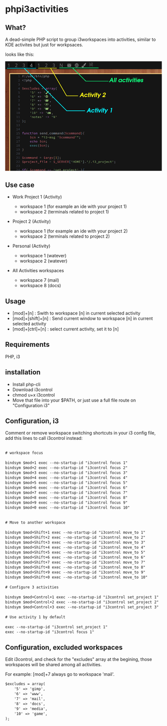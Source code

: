 # phpi3activities

## What?

A dead-simple PHP script to group i3workspaces into activities, similar to KDE activites but
just for workpsaces.

looks like this:

![Sample image i3activities](https://raw.githubusercontent.com/MorganOlufsen/phpi3activities/main/image.png?token=GHSAT0AAAAAAB3RO4ZMJYWFNJTFO22FFVWGY4DYQRQ)

## Use case

- Work Project 1 (Activity)
	- workspace 1 (for example an ide with your project 1)
	- workspace 2 (terminals related to project 1)

- Project 2 (Activity)
    - workspace 1 (for example an ide with your project 2)
	- workspace 2 (terminals related to project 2)

- Personal (Activity)
	- workspace 1 (watever)
	- workspace 2 (watever)

- All Activities workspaces
	- workspace 7 (mail)
	- workspace 8 (docs)

## Usage

- [mod]+[n] : Swith to workspace [n] in current selected activity
- [mod]+[shift]+[n] : Send current window to workspace [n] in current selected activity
- [mod]+[ctrl]+[n] : select current activity, set it to [n]


## Requirements

PHP, i3

## installation

- Install php-cli
- Download i3control
- chmod u+x i3control
- Move that file into your $PATH, or just use a full file route on "Configuration i3"

## Configuration, i3

Comment or remove workspace switching shortcuts in your i3 config file, add this lines to call i3control
instead:


```

# workspace focus

bindsym $mod+1 exec --no-startup-id "i3control focus 1"
bindsym $mod+2 exec --no-startup-id "i3control focus 2"
bindsym $mod+3 exec --no-startup-id "i3control focus 3"
bindsym $mod+4 exec --no-startup-id "i3control focus 4"
bindsym $mod+5 exec --no-startup-id "i3control focus 5"
bindsym $mod+6 exec --no-startup-id "i3control focus 6"
bindsym $mod+7 exec --no-startup-id "i3control focus 7"
bindsym $mod+8 exec --no-startup-id "i3control focus 8"
bindsym $mod+9 exec --no-startup-id "i3control focus 9"
bindsym $mod+0 exec --no-startup-id "i3control focus 10"


# Move to another workspace

bindsym $mod+Shift+1 exec --no-startup-id "i3control move_to 1"
bindsym $mod+Shift+2 exec --no-startup-id "i3control move_to 2"
bindsym $mod+Shift+3 exec --no-startup-id "i3control move_to 3"
bindsym $mod+Shift+4 exec --no-startup-id "i3control move_to 4"
bindsym $mod+Shift+5 exec --no-startup-id "i3control move_to 5"
bindsym $mod+Shift+6 exec --no-startup-id "i3control move_to 6"
bindsym $mod+Shift+7 exec --no-startup-id "i3control move_to 7"
bindsym $mod+Shift+8 exec --no-startup-id "i3control move_to 8"
bindsym $mod+Shift+9 exec --no-startup-id "i3control move_to 9"
bindsym $mod+Shift+0 exec --no-startup-id "i3control move_to 10"

# Configure 3 activities

bindsym $mod+Control+1 exec --no-startup-id "i3control set_project 1"
bindsym $mod+Control+2 exec --no-startup-id "i3control set_project 2"
bindsym $mod+Control+3 exec --no-startup-id "i3control set_project 3"

# Use activity 1 by default

exec --no-startup-id "i3control set_project 1"
exec --no-startup-id "i3control focus 1"
````

## Configuration, excluded workspaces

Edit i3control, and check for the "excludes" array at the begining,
those workspaces will be shared among all activities.

For example: [mod]+7 always go to workspace 'mail'.

````
$excludes = array(
	'5' => 'gimp',
	'6' => 'www',
	'7' => 'mail',
	'8' => 'docs',
	'9' => 'media',
	'10' => 'game',
);
````





